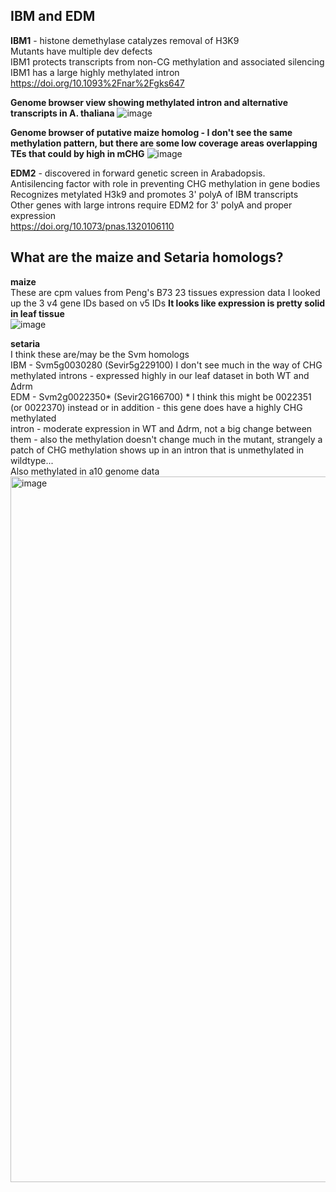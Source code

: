 ## IBM and EDM 

**IBM1** - histone demethylase catalyzes removal of H3K9 \
Mutants have multiple dev defects \
IBM1 protects transcripts from non-CG methylation and associated silencing\
IBM1 has a large highly methylated intron\
https://doi.org/10.1093%2Fnar%2Fgks647

**Genome browser view showing methylated intron and alternative transcripts in A. thaliana**
![image](https://user-images.githubusercontent.com/43852873/191112880-4ee28fc7-da81-4361-9c3d-3e4010fee0a2.png)

**Genome browser of putative maize homolog - I don't see the same methylation pattern, but there are some low coverage areas overlapping TEs that could by high in mCHG**
![image](https://user-images.githubusercontent.com/43852873/191113317-c2dae13e-3883-428f-909e-32c0e63df247.png)


**EDM2** - discovered in forward genetic screen in Arabadopsis.  \
Antisilencing factor with role in preventing CHG methylation in gene bodies \
Recognizes metylated H3k9 and promotes 3' polyA of IBM transcripts \
Other genes with large introns require EDM2 for 3' polyA and proper expression \
https://doi.org/10.1073/pnas.1320106110

## What are the maize and Setaria homologs?

**maize** \
These are cpm values from Peng's B73 23 tissues expression data
I looked up the 3 v4 gene IDs based on v5 IDs
**It looks like expression is pretty solid in leaf tissue**\
![image](https://user-images.githubusercontent.com/43852873/191111496-5343175f-0f5f-4bea-9f63-ad47431c568b.png)


**setaria** \
I think these are/may be the Svm homologs \
IBM - Svm5g0030280 (Sevir5g229100) I don't see much in the way of CHG methylated introns  - expressed highly in our leaf dataset in both WT and ∆drm\
EDM - Svm2g0022350* (Sevir2G166700) * I think this might be 0022351 (or 0022370) instead or in addition - this gene does have a highly CHG methylated \
       intron - moderate expression in WT and ∆drm, not a big change between them - also the methylation doesn't change much in the mutant, strangely a \
       patch of CHG methylation shows up in an intron that is unmethylated in wildtype...\
       Also methylated in a10 genome data \
<img width="1129" alt="image" src="https://user-images.githubusercontent.com/43852873/191126827-72a5b846-ea15-4f0a-ae8a-ceb55b8f6cdb.png">

       



